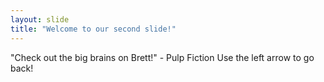 ```yaml
---
layout: slide
title: "Welcome to our second slide!"
---
```

"Check out the big brains on Brett!" - Pulp Fiction
Use the left arrow to go back!
